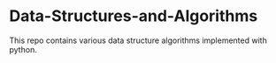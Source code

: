 # Data-Structures-and-Algorithms
This repo contains various data structure algorithms implemented with python.
